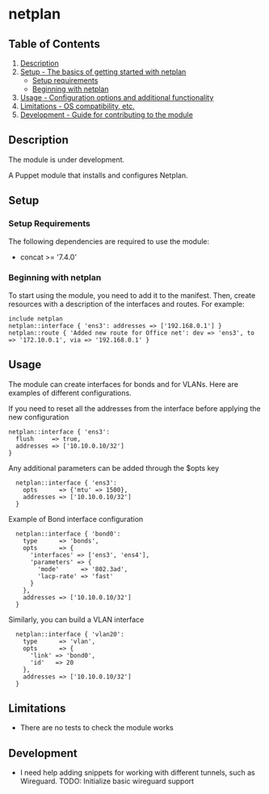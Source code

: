 # netplan

## Table of Contents

1. [Description](#description)
1. [Setup - The basics of getting started with netplan](#setup)
    * [Setup requirements](#setup-requirements)
    * [Beginning with netplan](#beginning-with-netplan)
1. [Usage - Configuration options and additional functionality](#usage)
1. [Limitations - OS compatibility, etc.](#limitations)
1. [Development - Guide for contributing to the module](#development)

## Description

The module is under development.

A Puppet module that installs and configures Netplan.

## Setup

### Setup Requirements

The following dependencies are required to use the module:

- concat >= '7.4.0'

### Beginning with netplan

To start using the module, you need to add it to the manifest.
Then, create resources with a description of the interfaces and routes. For example:

```puppet
include netplan
netplan::interface { 'ens3': addresses => ['192.168.0.1'] }
netplan::route { 'Added new route for Office net': dev => 'ens3', to => '172.10.0.1', via => '192.168.0.1' }
```

## Usage

The module can create interfaces for bonds and for VLANs. Here are examples of different configurations.

If you need to reset all the addresses from the interface before applying the new configuration

```puppet
netplan::interface { 'ens3':
  flush     => true,
  addresses => ['10.10.0.10/32']
}
```

Any additional parameters can be added through the $opts key

```puppet
  netplan::interface { 'ens3':
    opts      => {'mtu' => 1500},
    addresses => ['10.10.0.10/32']
  }
```

Example of Bond interface configuration

```puppet
  netplan::interface { 'bond0':
    type      => 'bonds',
    opts      => {
      'interfaces' => ['ens3', 'ens4'],
      'parameters' => {
        'mode'      => '802.3ad',
        'lacp-rate' => 'fast'
      }
    },
    addresses => ['10.10.0.10/32']
  }
```

Similarly, you can build a VLAN interface

```puppet
  netplan::interface { 'vlan20':
    type      => 'vlan',
    opts      => {
      'link' => 'bond0',
      'id'   => 20
    },
    addresses => ['10.10.0.10/32']
  }
```

## Limitations

- There are no tests to check the module works

## Development

- I need help adding snippets for working with different tunnels, such as Wireguard.
  TODO: Initialize basic wireguard support
